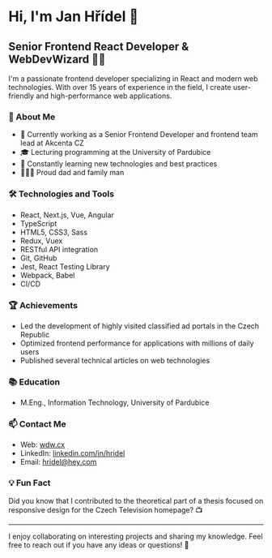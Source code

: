 # Hi, I'm Jan Hřídel 👋

## Senior Frontend React Developer & WebDevWizard 🧙‍♂️

I'm a passionate frontend developer specializing in React and modern web technologies. With over 15 years of experience in the field, I create user-friendly and high-performance web applications.

### 🚀 About Me

- 💼 Currently working as a Senior Frontend Developer and frontend team lead at Akcenta CZ
- 🎓 Lecturing programming at the University of Pardubice
- 🌱 Constantly learning new technologies and best practices
- 👨‍👩‍👧 Proud dad and family man

### 🛠️ Technologies and Tools

- React, Next.js, Vue, Angular
- TypeScript
- HTML5, CSS3, Sass
- Redux, Vuex
- RESTful API integration
- Git, GitHub
- Jest, React Testing Library
- Webpack, Babel
- CI/CD

### 🏆 Achievements

- Led the development of highly visited classified ad portals in the Czech Republic
- Optimized frontend performance for applications with millions of daily users
- Published several technical articles on web technologies

### 📚 Education

- M.Eng., Information Technology, University of Pardubice

### 📫 Contact Me

- Web: [wdw.cx](https://wdw.cx)
- LinkedIn: [linkedin.com/in/hridel](https://linkedin.com/in/hridel)
- Email: hridel@hey.com

### 💡 Fun Fact

Did you know that I contributed to the theoretical part of a thesis focused on responsive design for the Czech Television homepage? 📺

---

I enjoy collaborating on interesting projects and sharing my knowledge. Feel free to reach out if you have any ideas or questions! 🤝
